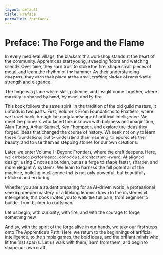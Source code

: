 ```yaml
---
layout: default
title: Preface
permalink: /preface/
---
```


# Preface: The Forge and the Flame 

In every medieval village, the blacksmith’s workshop stands at the heart of the community. Apprentices start young, sweeping floors and watching silently. Over time, they earn trust to stoke the fire, shape small pieces of metal, and learn the rhythm of the hammer. As their understanding deepens, they earn their place at the anvil, crafting blades of remarkable strength and elegance.

The forge is a place where skill, patience, and insight come together, where mastery is shaped by hand, by mind, and by fire.

This book follows the same spirit. In the tradition of the old guild masters, it unfolds in two parts. First, Volume I: From Foundations to Frontiers, where we travel back through the early landscape of artificial intelligence. We meet the pioneers who faced the unknown with boldness and imagination, Alan Turing, Arthur Samuel, Ken Thompson, and explore the ideas they forged: ideas that changed the course of history. We seek not only to learn these foundations, but to understand their meaning, to appreciate their beauty, and to use them as stepping stones for our own creations.

Later, we enter Volume II: Beyond Frontiers, where the craft deepens. Here, we embrace performance-conscious, architecture-aware, AI-aligned design, using C not as a burden, but as a forge to shape faster, sharper, and more elegant AI systems. We learn to harness the full potential of the machine, building intelligence that is not only powerful, but beautifully efficient and enduring.

Whether you are a student preparing for an AI-driven world, a professional seeking deeper mastery, or a lifelong learner drawn to the mysteries of intelligence, this book invites you to walk the full path, from beginner to builder, from builder to craftsman.

Let us begin, with curiosity, with fire, and with the courage to forge something new.

And so, with the spirit of the forge alive in our hands, we take our first steps onto The Apprentice’s Path. Here, we return to the beginnings of artificial intelligence, to the simple games, the bold ideas, and the brilliant minds who lit the first sparks. Let us walk with them, learn from them, and begin to shape our own craft.
